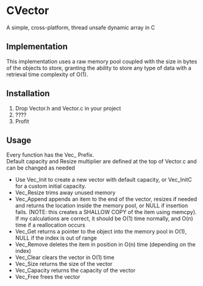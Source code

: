 # CVector
A simple, cross-platform, thread unsafe dynamic array in C

## Implementation
This implementation uses a raw memory pool coupled with the size in bytes of the objects to store, granting the ability to store any type of data with a retrieval time complexity of O(1).

## Installation
1. Drop Vector.h and Vector.c in your project
2. ????
3. Profit

## Usage
Every function has the Vec_ Prefix.  
Default capacity and Resize multiplier are defined at the top of Vector.c and can be changed as needed

* Use Vec_Init to create a new vector with default capacity, or Vec_InitC for a custom initial capacity.
* Vec_Resize trims away unused memory
* Vec_Append appends an item to the end of the vector, resizes if needed and returns the location inside the memory pool, or NULL if insertion fails. (NOTE: this creates a SHALLOW COPY of the item using memcpy). If my calculations are correct, it should be O(1) time normally, and O(n) time if a reallocation occurs  
* Vec_Get returns a pointer to the object into the memory pool in O(1), NULL if the index is out of range
* Vec_Remove deletes the item in position in O(n) time (depending on the index)
* Vec_Clear clears the vector in O(1) time
* Vec_Size returns the size of the vector
* Vec_Capacity returns the capacity of the vector
* Vec_Free frees the vector
